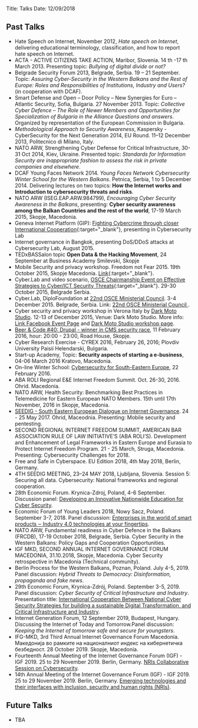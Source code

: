 Title: Talks
Date: 12/09/2018

## Past Talks

*   Hate Speech on Internet, November 2012, _Hate speech on Internet_, delivering educational terminology, classification, and how to report hate speech on Internet.
*   ACTA - ACTIVE CITIZENS TAKE ACTION, Maribor, Slovenia. 14 th -17 th March 2013. Presenting topic: _Bullying of digital divide or not?_
*   Belgrade Security Forum 2013, Belgrade, Serbia. 19 – 21 September. Topic: _Assuring Cyber-Security in the Western Balkans and the Rest of Europe: Roles and Responsibilities of Institutions, Industry and Users?_ (in cooperation with DCAF).
*   Smart Defense and Open – Door Policy – New Synergies for Euro – Atlantic Security, Sofia, Bulgaria. 27 November 2013. Topic: _Collective Cyber Defence – The Role of Newer Members and Opportunities for Specialization of Bulgaria in the Alliance Questions and answers_. Organized by representation of the European Commission in Bulgaria.
*   _Methodological Approach to Security Awareness_, Kaspersky - CyberSecurity for the Next Generation 2014, EU Round. 11–12 December 2013, Politecnico di Milano, Italy.
*   NATO ARW, Strengthening Cyber Defense for Critical Infrastructure, 30-31 Oct 2014, Kiev, Ukraine. Presented topic: _Standards for Information Security are inappropriate fashion to assess the risk in private companies and elsewhere_.
* DCAF Young Faces Network 2014. _Young Faces Network Cybersecurity Winter School for the Western Balkans_. Petnica, Serbia, 1 to 5 December 2014. Delivering lectures on two topics: **How the Internet works and Introduction to cybersecurity threats and risks**.
* NATO ARW (ISEG.EAP.ARW.984799), _Encouraging Cyber Security Awareness in the Balkans_, presenting: **Cyber security awareness among the Balkan Countries and the rest of the world**, 17-19 March 2015, Skopje, Macedonia.
* Geneva Internet Platform (GIP):
  [Fighting Cybercrime through closer International Cooperation](http://giplatform.org/events/fighting-cybercrime-through-closer-international-cooperation){:target="_blank"}, presenting in Cybersecurity Lab
* Internet governance in Bangkok, presenting DoS/DDoS attacks at Cybersecurity Lab, August 2015.
* TEDxBASSalon topic **Open Data & the Hacking Movement**, 24 September at Business Academy Smilevski, Skopje
*  Mobile Security and privacy workshop. Freedom not Fear 2015. 19th October 2015, Skopje Macedonia. [Link](http://metamorphosis.org.mk/aktivnosti_arhiva/povik-za-uchestvo-rabotilnica-za-bezbedno-koristenje-mobilni-telefoni/){:target="_blank"}.
* Cyber.Lab and video scenario, [OSCE Chairmanship Event on Effective Strategies to Cyber/ICT Security Threats](http://www.osce.org/cio/194421){:target="_blank"}. 29-30 October 2015, Belgrade Serbia.
* Cyber.Lab, DiploFoundation at [22nd OSCE Ministerial Council](http://www.osce.org/event/mc_2015). 3-4 December 2015. Belgrade, Serbia. Link: [22nd OSCE Ministerial Council ](http://www.mc2015.rs/).
* Cyber security and privacy workshop in Verona Italy by [Dark Moto Studio][58a960ae]. 12-13 of December 2015, Venue: Dark Moto Studio. More info: [Link Facebook Event Page][d7b68af5] and [Dark Moto Studio workshop page](http://www.diplomart.org/cybersecurity-workshop/).
* [Beer & Code #40: Drupal - winner in CMS security race][f2ac9096], 11 February 2016, hour: 20:00 - 23:00, Road House, Skopje.
* Cyber Research Exercise - CYREX 2016, February 26, 2016; Plovdiv University Paisii Helendarski, Bulgaria.
* Start-up Academy, Topic: **Security aspects of starting a e-business**, 04-06 March 2016 Kratovo, Macedonia.
* On-line Winter School: [Cybersecurity for South-Eastern Europe][a4b43912], 22 February 2016.
* ABA ROLI Regional E&E Internet Freedom Summit. Oct. 26-30, 2016. Ohrid. Macedonia.
* NATO ARW, Health Security: Benchmarking Best Practices in Telemedicine for Eastern European NATO Members. 15th until 17th November, 2016 in Skopje, Macedonia.
* [SEEDIG - South Eastern European Dialogue on Internet Governance](http://www.seedig.net). 24 - 25 May 2017. Ohrid, Maceodnia. Presenting: Mobile security and pentesting.
* SECOND REGIONAL INTERNET FREEDOM SUMMIT, AMERICAN BAR ASSOCIATION RULE OF LAW INITIATIVE’S (ABA ROLI’S). Development and Enhancement of Legal Frameworks in
Eastern Europe and Eurasia to Protect Internet Freedom Program. 21 - 25 March, Struga, Macedonia. Presenting: Cybersecurity Challenges for 2018.
* Free and Safe in Cyberspace. EU Edition 2018, 4th May 2018, Berlin, Germany.
* 4TH SEEDIG MEETING, 23–24 MAY 2018, Ljubljana, Slovenia. Session 5: Securing all data. Cybersecurity: National frameworks and regional cooperation.
* 28th Economic Forum. Krynica-Zdroj, Poland, 4-6 September. Discussion panel: [Developing an Innovative Nationwide Education for Cyber Security](http://www.forum-ekonomiczne.pl/28th-economic-forum-2018-description/?lang=en). 
* Economic Forum of Young Leaders 2018, Nowy Sacz, Poland. September 3-7, 2018. Panel discussion: [Enterprises in the world of smart products ‒ Industry 4.0 technologies at your fingertips](http://www.forum-leaders.eu).
* NATO ARW, Fundamental readiness in Cyber Defence in the Balkans (FRCDB), 17-19 October 2018, Belgrade, Serbia. Cyber Security in the Western Balkans: Policy Gaps and Cooperation Opportunities.
* IGF MKD, SECOND ANNUAL INTERNET GOVERNANCE FORUM MACEDONIA, 31.10.2018, Skopje, Macedonia. Cyber Security retrospective in Macedonia (Technical community).
* Berlin Process for the Western Balkans, Poznan, Poland. July 4-5, 2019. Panel discussion: _Hybrid Threats to Democracy: Disinformation, propaganda and fake news_.
* 29th Economic Forum, Krynica-Zdrój, Poland. September 3-5, 2019. Panel discussion: _Cyber Security of Critical Infrastructure and Industry_. Presentation title: [International Cooperation Between National Cyber Security Strategies for building a sustainable Digital Transformation, and Critical Infrastructure and Industry](../posts/2019/09/digital-transformation-keynote/).
* Internet Generation Forum, 12 September 2019, Budapest, Hungary. Discussing the Internet of Today and Tomorrow.Panel discussion: _Keeping the Internet of tomorrow safe and secure for youngsters_.
* IFG-MKD, 3rd Third Annual Internet Governance Forum Macedonia. Македонија во рамките на националниот индекс на кибернетичка безбедност. 28 October 2019. Skopje, Macedonia.
* Fourteenth Annual Meeting of the Internet Governance Forum (IGF) - IGF 2019. 25 to 29 November 2019. Berlin, Germany. [NRIs Collaborative Session on Cybersecurity](https://www.intgovforum.org/multilingual/content/nris-collaborative-session-on-cybersecurity).
* 14th Annual Meeting of the Internet Governance Forum (IGF) - IGF 2019. 25 to 29 November 2019. Berlin, Germany. [Emerging technologies and their interfaces with inclusion, security and human ‎rights (NRIs)](https://igf2019.sched.com/event/SU1b/emerging-technologies-and-their-interfaces-with-inclusion-security-and-human-rights-nris-perspectives).


## Future Talks

* TBA


  [a4b43912]: http://www.diplomacy.edu/courses/SEE "Cybersecurity for South-Eastern Europe"
  [f2ac9096]: https://www.facebook.com/events/436892623166585/ "Drupal - winner in CMS security race? by Predrag Tasevski"



  [d7b68af5]: https://www.facebook.com/events/740993119377989/741065286037439/ "Link Facebook Event Page"
  [58a960ae]: http://www.darkmotostudio.com/ "Dark Moto Studio"
